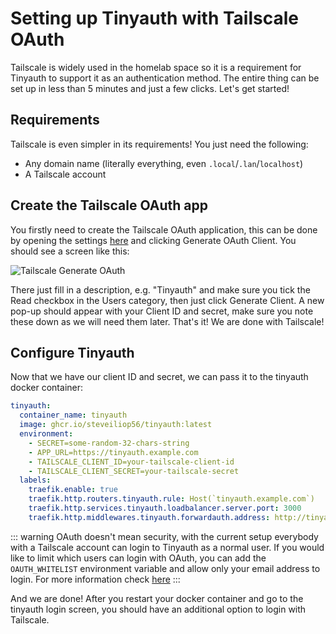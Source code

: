 # Setting up Tinyauth with Tailscale OAuth

Tailscale is widely used in the homelab space so it is a requirement for Tinyauth to support it as an authentication method. The entire thing can be set up in less than 5 minutes and just a few clicks. Let's get started!

## Requirements

Tailscale is even simpler in its requirements! You just need the following:

- Any domain name (literally everything, even `.local`/`.lan`/`localhost`)
- A Tailscale account

## Create the Tailscale OAuth app

You firstly need to create the Tailscale OAuth application, this can be done by opening the settings [here](https://login.tailscale.com/admin/settings/oauth) and clicking Generate OAuth Client. You should see a screen like this:

![Tailscale Generate OAuth](/screenshots/tailscale-oauth-generate.png)

There just fill in a description, e.g. "Tinyauth" and make sure you tick the Read checkbox in the Users category, then just click Generate Client. A new pop-up should appear with your Client ID and secret, make sure you note these down as we will need them later. That's it! We are done with Tailscale!

## Configure Tinyauth

Now that we have our client ID and secret, we can pass it to the tinyauth docker container:

```yaml
tinyauth:
  container_name: tinyauth
  image: ghcr.io/steveiliop56/tinyauth:latest
  environment:
    - SECRET=some-random-32-chars-string
    - APP_URL=https://tinyauth.example.com
    - TAILSCALE_CLIENT_ID=your-tailscale-client-id
    - TAILSCALE_CLIENT_SECRET=your-tailscale-secret
  labels:
    traefik.enable: true
    traefik.http.routers.tinyauth.rule: Host(`tinyauth.example.com`)
    traefik.http.services.tinyauth.loadbalancer.server.port: 3000
    traefik.http.middlewares.tinyauth.forwardauth.address: http://tinyauth:3000/api/auth
```

::: warning
OAuth doesn't mean security, with the current setup everybody with a Tailscale account can login to Tinyauth as a normal user. If you would like to limit which users can login with OAuth, you can add the `OAUTH_WHITELIST` environment variable and allow only your email address to login. For more information check [here](../reference/configuration.md)
:::

And we are done! After you restart your docker container and go to the tinyauth login screen, you should have an additional option to login with Tailscale.
